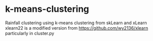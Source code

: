 # k-means-clustering
Rainfall clustering using k-means clustering from skLearn and xLearn
xlearn22 is a modified version from https://github.com/wy2136/xlearn particularly in cluster.py
